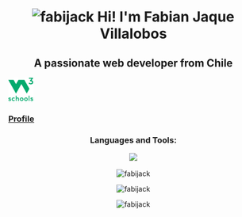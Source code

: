 <!DOCTYPE html>
<html>
  
<head>
  <meta charset="UTF-8">
  <meta http-equiv="refresh" content="30">
  <meta name="viewport" content="width=device-width, initial-scale=1.0">
</head>
  
<body>
  
<h1 align="center">
  <img src="https://komarev.com/ghpvc/?username=fabijack&label=Profile%20views&color=0e75b6&style=flat" alt="fabijack" />
  Hi! I'm Fabian Jaque Villalobos
</h1>
  
<div align="center">
  <h2>
    A passionate web developer from Chile
  </h2> 
</div>
<div>
    <a href="https://www.w3profile.com/FabiJack"> 
      <img width="50px" src="https://github.com/FabiJack/FabiJack/blob/main/Images/W3Schools_2020.png" alt="fabijack" />
      <h3>Profile</h3>
    </a>    
</div>
  
<h3 align="center">Languages and Tools:</h3>
<p align="center">
  <a href="https://skillicons.dev">
    <img src="https://skillicons.dev/icons?i=html,css,javascript,python,mysql,django,angular,bootstrap,vscode"/>
  </a>
</p>
  
</div>  

<p align="center"><img src="https://github-readme-stats-sigma-five.vercel.app/api/top-langs?username=fabijack&show_icons=true&theme=dark" alt="fabijack" /></p>
<p align="center"><img  src="https://github-readme-stats-sigma-five.vercel.app/api?username=fabijack&show_icons=true&theme=dark" alt="fabijack"/></p>
<p align="center"><img src="https://github-readme-streak-stats.herokuapp.com/?user=fabijack&show_icons=true&theme=dark" alt="fabijack"/></p>

  
</body>
</html>
